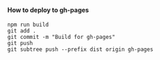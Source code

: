 #### How to deploy to gh-pages

```
npm run build
git add .
git commit -m "Build for gh-pages"
git push
git subtree push --prefix dist origin gh-pages
```